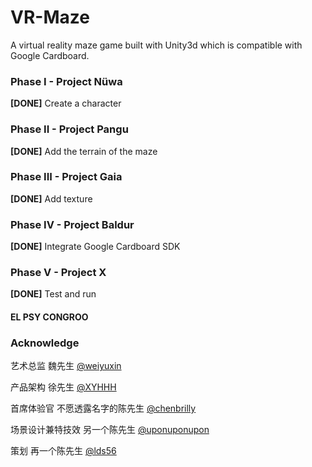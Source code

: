 # VR-Maze
A virtual reality maze game built with Unity3d which is compatible with Google Cardboard.

### Phase I - Project Nüwa
**[DONE]** Create a character

### Phase II - Project Pangu
**[DONE]** Add the terrain of the maze

### Phase III - Project Gaia
**[DONE]** Add texture

### Phase IV - Project Baldur
**[DONE]** Integrate Google Cardboard SDK

### Phase V - Project X
**[DONE]** Test and run

#### EL PSY CONGROO

### Acknowledge

艺术总监 魏先生 [@weiyuxin](https://github.com/weiyuxin)

产品架构 徐先生 [@XYHHH](https://github.com/XYHHH)

首席体验官 不愿透露名字的陈先生 [@chenbrilly](https://github.com/chenbrilly)

场景设计兼特技效 另一个陈先生 [@uponuponupon](https://github.com/uponuponupon)

策划 再一个陈先生 [@lds56](https://github.com/lds56)
